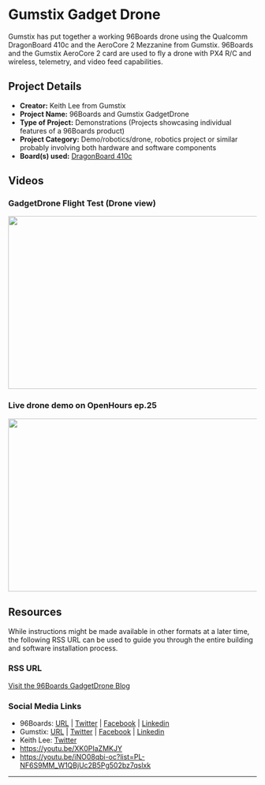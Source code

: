 # Gumstix Gadget Drone

Gumstix has put together a working 96Boards drone using the Qualcomm DragonBoard 410c and the AeroCore 2 Mezzanine from Gumstix. 96Boards and the Gumstix AeroCore 2 card are used to fly a drone with PX4 R/C and wireless, telemetry, and video feed capabilities.

## Project Details

- **Creator:** Keith Lee from Gumstix
- **Project Name:** 96Boards and Gumstix GadgetDrone
- **Type of Project:** Demonstrations (Projects showcasing individual features of a 96Boards product)
- **Project Category:** Demo/robotics/drone, robotics project or similar probably involving both hardware and software components
- **Board(s) used:** [DragonBoard 410c](http://www.96boards.org/product/dragonboard410c/)

## Videos

### GadgetDrone Flight Test (Drone view)

[<img src="https://github.com/96boards/website/blob/master/_96boards.org/Projects/GadgetDrone/Images/GadgetDrone_VideoImage_OnboardCameraFlight.png?raw=true" data-canonical-src="https://github.com/96boards/website/blob/master/_96boards.org/Projects/GadgetDrone/Images/GadgetDrone_VideoImage_OnboardCameraFlight.png?raw=true" width="600" height="350" />](https://youtu.be/XK0PIaZMKJY)

### Live drone demo on OpenHours ep.25

[<img src="https://github.com/96boards/website/blob/master/_96boards.org/Projects/GadgetDrone/Images/GadgetDrone_VideoImage_OpenHours.png?raw=true" data-canonical-src="https://github.com/96boards/website/blob/master/_96boards.org/Projects/GadgetDrone/Images/GadgetDrone_VideoImage_OpenHours.png?raw=true" width="600" height="350" />](https://youtu.be/iNO08qbi-oc?list=PL-NF6S9MM_W1QBjUc2B5Pg502bz7qslxk)

## Resources

While instructions might be made available in other formats at a later time, the following RSS URL can be used to guide you through the entire building and software installation process.

### RSS URL

[Visit the 96Boards GadgetDrone Blog](http://www.96boards.org/blog/diy-drone-featuring-gumstix-96boards-take-flight-openhours/)

### Social Media Links

- 96Boards: [URL](http://www.96boards.org/) | [Twitter](https://twitter.com/96boards) | [Facebook](https://www.facebook.com/96Boards) | [Linkedin](https://www.linkedin.com/showcase/6637095/)
- Gumstix: [URL](https://www.gumstix.com/) | [Twitter](https://twitter.com/gumstix) | [Facebook](https://www.facebook.com/gumstix) | [Linkedin](https://www.linkedin.com/company-beta/283581/)
- Keith Lee: [Twitter](https://twitter.com/gstixguru)
- https://youtu.be/XK0PIaZMKJY
- https://youtu.be/iNO08qbi-oc?list=PL-NF6S9MM_W1QBjUc2B5Pg502bz7qslxk

***
